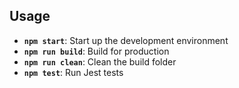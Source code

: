 
## Usage

- **`npm start`**: Start up the development environment
- **`npm run build`**: Build for production
- **`npm run clean`**: Clean the build folder
- **`npm test`**: Run Jest tests
